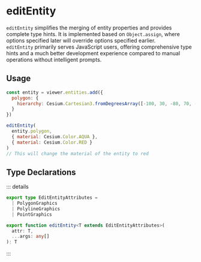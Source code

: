 # editEntity

`editEntity` simplifies the merging of entity properties and provides complete type hints. It is implemented based on `Object.assign`, where options specified later will override options specified earlier.  
`editEntity` primarily serves JavaScript users, offering comprehensive type hints and a much better development experience compared to manual operations without intelligent prompts.

## Usage

```js
const entity = viewer.entities.add({
  polygon: {
    hierarchy: Cesium.Cartesian3.fromDegreesArray([-100, 30, -80, 70, -10, 40])
  }
})

editEntity(
  entity.polygon,
  { material: Cesium.Color.AQUA },
  { material: Cesium.Color.RED }
)
// This will change the material of the entity to red
```

## Type Declarations

::: details

```ts
export type EditEntityAttributes =
  | PolygonGraphics
  | PolylineGraphics
  | PointGraphics

export function editEntity<T extends EditEntityAttributes>(
  attr: T,
  ...args: any[]
): T
```

:::
